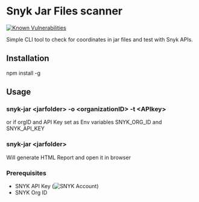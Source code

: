 # Snyk Jar Files scanner
[![Known Vulnerabilities](https://snyk.io/test/github/aarlaud-snyk/snyk-jar-scan/badge.svg)](https://snyk.io/test/github/aarlaud-snyk/snyk-jar-scan)

Simple CLI tool to check for coordinates in jar files and test with Snyk APIs.

## Installation
npm install -g

## Usage
### snyk-jar \<jarfolder\> -o \<organizationID\> -t \<APIkey\>
or if orgID and API Key set as Env variables SNYK_ORG_ID and SNYK_API_KEY
### snyk-jar \<jarfolder\>

Will generate HTML Report and open it in browser

### Prerequisites
- SNYK API Key (![SNYK Account](https://snyk.io/account))
- SNYK Org ID
